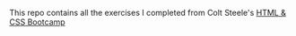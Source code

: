 This repo contains all the exercises I completed from Colt Steele's [HTML & CSS Bootcamp](https://www.udemy.com/course/html-and-css-bootcamp/)